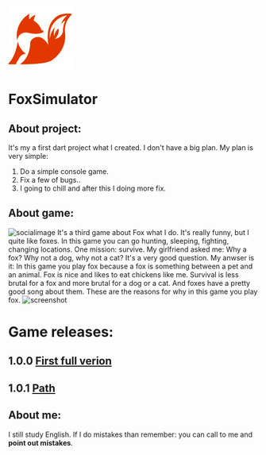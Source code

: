 ![Logo](https://raw.githubusercontent.com/EnterVPL/FoxSymulator/master/logo.png)
# FoxSimulator
## About project:
It's my a first dart project what I created. I don't have a big plan.
My plan is very simple:
1. Do a simple console game. 
2. Fix a few of bugs..
3. I going to chill and after this I doing more fix.

## About game:
![socialimage](https://repository-images.githubusercontent.com/266304913/7b7d3600-a1d9-11ea-8749-81e38fbb6647)
It's a third game about Fox what I do. It's really funny, but I quite like foxes. In this game you can go hunting, sleeping, fighting, changing locations. One mission: survive.
My girlfriend asked me: Why a fox? Why not a dog, why not a cat?
It's a very good question. My anwser is it: In this game you play fox because a fox is something between a pet and an animal. Fox is nice and likes to eat chickens like me. Survival is less brutal for a fox and more brutal for a dog or a cat. And foxes have a pretty good song about them. These are the reasons for why in this game you play fox.
![screenshot](https://i.snipboard.io/BAzY40.jpg)

# Game releases:
## 1.0.0 [First full verion](https://github.com/EnterVPL/FoxSymulator/releases/tag/1.0.0)
## 1.0.1 [Path](https://github.com/EnterVPL/FoxSymulator/releases/tag/1.0.1)

## About me:
I still study English. If I do mistakes than remember: you can call to me and **point out mistakes**.
